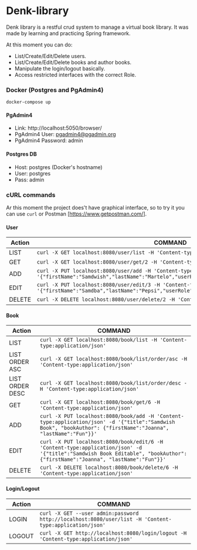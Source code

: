 # Denk-library

Denk library is a restful crud system to manage a virtual book library. It was made by learning and practicing Spring framework.

At this moment you can do:

  - List/Create/Edit/Delete users.
  - List/Create/Edit/Delete books and author books.
  - Manipulate the login/logout basically.
  - Access restricted interfaces with the correct Role.

### Docker (Postgres and PgAdmin4)

``
docker-compose up
``

#### PgAdmin4
- Link: http://localhost:5050/browser/
- PgAdmin4 User: pgadmin4@pgadmin.org
- PgAdmin4 Password: admin

#### Postgres DB 
- Host: postgres (Docker's hostname)
- User: postgres
- Pass: admin

### cURL commands

Ar this moment the project does't have graphical interface, so to try it you can use `curl` or Postman [https://www.getpostman.com/].

#### User
| Action | COMMAND |
| ------ | ------ |
| LIST | `curl -X GET localhost:8080/user/list -H 'Content-type:application/json'` |
| GET | `curl -X GET localhost:8080/user/get/2 -H 'Content-type:application/json'` |
| ADD |`curl -X PUT localhost:8080/user/add -H 'Content-type:application/json' -d '{"firstName":"Samdwish","lastName":"Martelo","userRole":"LIBRARIAN","password":"xyxy2"}'` |
| EDIT | `curl -X PUT localhost:8080/user/edit/3 -H 'Content-type:application/json' -d '{"firstName":"Samdba","lastName":"Pepsi","userRole":"LIBRARIAN","password":"xyxy2"}'` |
| DELETE | `curl -X DELETE localhost:8080/user/delete/2 -H 'Content-type:application/json'` |

#### Book
| Action | COMMAND |
| ------ | ------ |
| LIST | `curl -X GET localhost:8080/book/list -H 'Content-type:application/json'` |
| LIST ORDER ASC | `curl -X GET localhost:8080/book/list/order/asc -H 'Content-type:application/json'` |
| LIST ORDER DESC | `curl -X GET localhost:8080/book/list/order/desc -H 'Content-type:application/json'` |
| GET | `curl -X GET localhost:8080/book/get/6 -H 'Content-type:application/json'` |
| ADD | `curl -X PUT localhost:8080/book/add -H 'Content-type:application/json' -d '{"title":"Samdwish Book", "bookAuthor": {"firstName":"Joanna", "lastName":"Fun"}}'` |
| EDIT | `curl -X PUT localhost:8080/book/edit/6 -H 'Content-type:application/json' -d '{"title":"Samdwish Book Editable", "bookAuthor": {"firstName":"Joanna", "lastName":"Fun"}}'` |
| DELETE | `curl -X DELETE localhost:8080/book/delete/6 -H 'Content-type:application/json'` |

#### Login/Logout
| Action | COMMAND |
| ------ | ------ |
| LOGIN | `curl -X GET --user admin:password http://localhost:8080/user/list -H 'Content-type:application/json'` |
| LOGOUT | `curl -X GET http://localhost:8080/login/logout -H 'Content-type:application/json'` |
